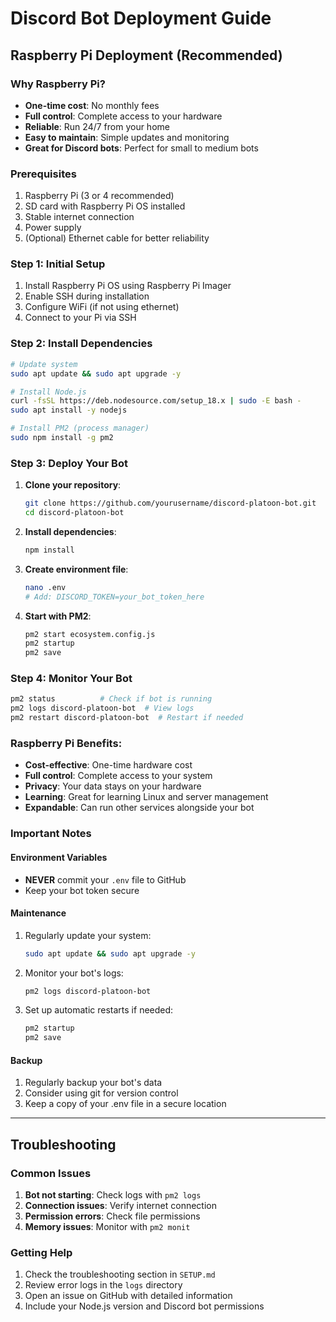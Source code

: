 # Discord Bot Deployment Guide

## Raspberry Pi Deployment (Recommended)

### Why Raspberry Pi?
- **One-time cost**: No monthly fees
- **Full control**: Complete access to your hardware
- **Reliable**: Run 24/7 from your home
- **Easy to maintain**: Simple updates and monitoring
- **Great for Discord bots**: Perfect for small to medium bots

### Prerequisites
1. Raspberry Pi (3 or 4 recommended)
2. SD card with Raspberry Pi OS installed
3. Stable internet connection
4. Power supply
5. (Optional) Ethernet cable for better reliability

### Step 1: Initial Setup
1. Install Raspberry Pi OS using Raspberry Pi Imager
2. Enable SSH during installation
3. Configure WiFi (if not using ethernet)
4. Connect to your Pi via SSH

### Step 2: Install Dependencies
```bash
# Update system
sudo apt update && sudo apt upgrade -y

# Install Node.js
curl -fsSL https://deb.nodesource.com/setup_18.x | sudo -E bash -
sudo apt install -y nodejs

# Install PM2 (process manager)
sudo npm install -g pm2
```

### Step 3: Deploy Your Bot
1. **Clone your repository**:
   ```bash
   git clone https://github.com/yourusername/discord-platoon-bot.git
   cd discord-platoon-bot
   ```

2. **Install dependencies**:
   ```bash
   npm install
   ```

3. **Create environment file**:
   ```bash
   nano .env
   # Add: DISCORD_TOKEN=your_bot_token_here
   ```

4. **Start with PM2**:
   ```bash
   pm2 start ecosystem.config.js
   pm2 startup
   pm2 save
   ```

### Step 4: Monitor Your Bot
```bash
pm2 status          # Check if bot is running
pm2 logs discord-platoon-bot  # View logs
pm2 restart discord-platoon-bot  # Restart if needed
```

### Raspberry Pi Benefits:
- **Cost-effective**: One-time hardware cost
- **Full control**: Complete access to your system
- **Privacy**: Your data stays on your hardware
- **Learning**: Great for learning Linux and server management
- **Expandable**: Can run other services alongside your bot

### Important Notes

#### Environment Variables
- **NEVER** commit your `.env` file to GitHub
- Keep your bot token secure

#### Maintenance
1. Regularly update your system:
   ```bash
   sudo apt update && sudo apt upgrade -y
   ```
2. Monitor your bot's logs:
   ```bash
   pm2 logs discord-platoon-bot
   ```
3. Set up automatic restarts if needed:
   ```bash
   pm2 startup
   pm2 save
   ```

#### Backup
1. Regularly backup your bot's data
2. Consider using git for version control
3. Keep a copy of your .env file in a secure location

---

## Troubleshooting

### Common Issues
1. **Bot not starting**: Check logs with `pm2 logs`
2. **Connection issues**: Verify internet connection
3. **Permission errors**: Check file permissions
4. **Memory issues**: Monitor with `pm2 monit`

### Getting Help
1. Check the troubleshooting section in `SETUP.md`
2. Review error logs in the `logs` directory
3. Open an issue on GitHub with detailed information
4. Include your Node.js version and Discord bot permissions 